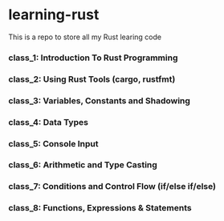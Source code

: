 # learning-rust
This is a repo to store all my Rust learing code

### class_1: Introduction To Rust Programming
### class_2: Using Rust Tools (cargo, rustfmt)
### class_3: Variables, Constants and Shadowing
### class_4: Data Types
### class_5: Console Input
### class_6: Arithmetic and Type Casting
### class_7: Conditions and Control Flow (if/else if/else)
### class_8: Functions, Expressions & Statements